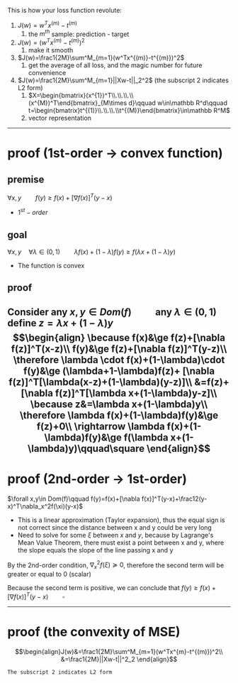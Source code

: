 This is how your loss function revolute: 
1. $J(w)=w^Tx^{(m)}-t^{(m)}$
	1. the $m^{th}$ sample: prediction - target
2. $J(w)=(w^Tx^{(m)}-t^{(m)})^2$
	1. make it smooth
3. $J(w)=\frac1{2M}\sum^M_{m=1}(w^Tx^{(m)}-t^{(m)})^2$ 
	1. get the average of all loss, and the magic number for future convenience
4.  $J(w)=\frac1{2M}\sum^M_{m=1}||Xw-t||_2^2$        (the subscript 2 indicates L2 form)
	1. $X=\begin{bmatrix}(x^{1})^T\\.\\.\\.\\(x^{M})^T\end{bmatrix}_{M\times d}\qquad w\in\mathbb R^d\qquad t=\begin{bmatrix}t^{(1)}\\.\\.\\.\\t^{(M)}\end{bmatrix}\in\mathbb R^M$
	2. vector representation
 ---
# proof (1st-order -> convex function)
## premise
$\forall x,y\qquad f(y)\ge f(x)+[\nabla f(x)]^T(y-x)$
- $1^{st}-order$
## goal
$\forall x,y\quad\forall \lambda\in(0,1)\qquad \lambda f(x)+(1-\lambda)f(y)\ge f(\lambda x+(1-\lambda)y)$
- The function is convex

## proof
Consider any $x,y\in Dom(f)\qquad$ any $\lambda\in(0,1)$
define $z=\lambda x+(1-\lambda)y$
$$\begin{align}
\because f(x)&\ge f(z)+[\nabla f(z)]^T(x-z)\\
f(y)&\ge f(z)+[\nabla f(z)]^T(y-z)\\
\therefore \lambda \cdot f(x)+(1-\lambda)\cdot f(y)&\ge (\lambda+1-\lambda)f(z)+ [\nabla f(z)]^T[\lambda(x-z)+(1-\lambda)(y-z)]\\
&=f(z)+[\nabla f(z)]^T[\lambda x+(1-\lambda)y-z]\\
\because z&=\lambda x+(1-\lambda)y\\
\therefore \lambda f(x)+(1-\lambda)f(y)&\ge f(z)+0\\
\rightarrow \lambda f(x)+(1-\lambda)f(y)&\ge f(\lambda x+(1-\lambda)y)\qquad\square
\end{align}$$
---
# proof (2nd-order -> 1st-order)

$\forall x,y\in Dom(f)\qquad f(y)=f(x)+[\nabla f(x)]^T(y-x)+\frac12(y-x)^T\nabla_x^2f(\xi)(y-x)$
- This is a linear approximation (Taylor expansion), thus the equal sign is not correct since the distance between x and y could be very long
- Need to solve for some $\xi$ between $x$ and $y$, because by Lagrange's Mean Value Theorem, there must exist a point between x and y, where the slope equals the slope of the line passing x and y

By the 2nd-order condition, $\nabla_x^2f(\xi)\succeq0$, therefore the second term will be greater or equal to 0  (scalar)

Because the second term is positive, we can conclude that $f(y)\ge f(x)+[\nabla f(x)]^T(y-x)\qquad\square$

---
# proof (the convexity of MSE)
$$\begin{align}J(w)&=\frac1{2M}\sum^M_{m=1}(w^Tx^{m}-t^{(m)})^2\\
&=\frac1{2M}||Xw-t||^2_2
\end{align}$$

	The subscript 2 indicates L2 form